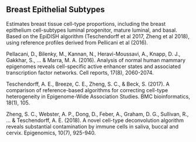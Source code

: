 <h2>Breast Epithelial Subtypes</h2>

Estimates breast tissue cell-type proportions, including the breast epithelium cell-subtypes luminal progenitor, mature luminal, and basal. Based on the EpiDISH algorithm (Teschendorff et al 2017, Zheng et al 2018), using reference profiles derived from Pellicani et al (2016).

Pellacani, D., Bilenky, M., Kannan, N., Heravi-Moussavi, A., Knapp, D. J., Gakkhar, S., ... & Marra, M. A. (2016). Analysis of normal human mammary epigenomes reveals cell-specific active enhancer states and associated transcription factor networks. Cell reports, 17(8), 2060-2074.

Teschendorff, A. E., Breeze, C. E., Zheng, S. C., & Beck, S. (2017). A comparison of reference-based algorithms for correcting cell-type heterogeneity in Epigenome-Wide Association Studies. BMC bioinformatics, 18(1), 105.

Zheng, S. C., Webster, A. P., Dong, D., Feber, A., Graham, D. G., Sullivan, R., ... & Teschendorff, A. E. (2018). A novel cell-type deconvolution algorithm reveals substantial contamination by immune cells in saliva, buccal and cervix. Epigenomics, 10(7), 925-940.

